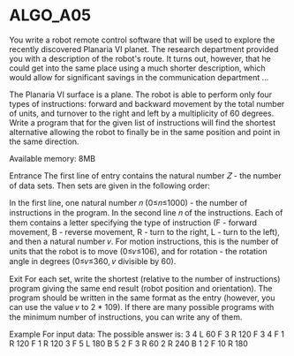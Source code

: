 # ALGO_A05

You write a robot remote control software that will be used to explore the recently discovered Planaria VI planet. The research department provided you with a description of the robot's route. It turns out, however, that he could get into the same place using a much shorter description, which would allow for significant savings in the communication department ...

The Planaria VI surface is a plane. The robot is able to perform only four types of instructions: forward and backward movement by the total number of units, and turnover to the right and left by a multiplicity of 60 degrees. Write a program that for the given list of instructions will find the shortest alternative allowing the robot to finally be in the same position and point in the same direction.

Available memory: 8MB

Entrance
The first line of entry contains the natural number 𝑍 - the number of data sets. Then sets are given in the following order:

In the first line, one natural number 𝑛 (0≤𝑛≤1000) - the number of instructions in the program. In the second line 𝑛 of the instructions. Each of them contains a letter specifying the type of instruction (F - forward movement, B - reverse movement, R - turn to the right, L - turn to the left), and then a natural number 𝑣. For motion instructions, this is the number of units that the robot is to move (0≤𝑣≤106), and for rotation - the rotation angle in degrees (0≤𝑣≤360, 𝑣 divisible by 60).

Exit
For each set, write the shortest (relative to the number of instructions) program giving the same end result (robot position and orientation). The program should be written in the same format as the entry (however, you can use the value 𝑣 to 2 * 109). If there are many possible programs with the minimum number of instructions, you can write any of them.

Example
For input data: The possible answer is:
3
4
L 60 F 3 R 120 F 3
4
F 1 R 120 F 1 R 120
3
F 5 L 180 B 5
2
F 3 R 60
2
R 240 B 1
2
F 10 R 180
